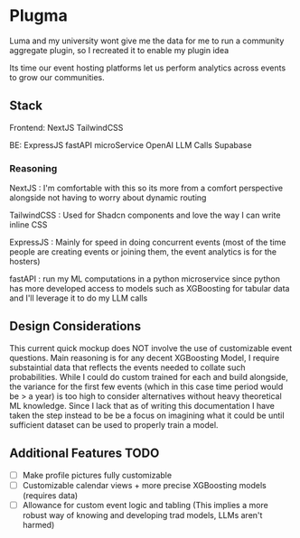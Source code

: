 # Plugma #

Luma and my university wont give me the data for me to run a community aggregate plugin, so I recreated it to enable my plugin idea

Its time our event hosting platforms let us perform analytics across events to grow our communities.

## Stack ##

Frontend:
NextJS
TailwindCSS

BE:
ExpressJS
fastAPI microService
OpenAI LLM Calls
Supabase

### Reasoning ###

NextJS : I'm comfortable with this so its more from a comfort perspective alongside not having to worry about dynamic routing

TailwindCSS : Used for Shadcn components and love the way I can write inline CSS

ExpressJS : Mainly for speed in doing concurrent events (most of the time people are creating events or joining them, the event analytics is for the hosters)

fastAPI : run my ML computations in a python microservice since python has more developed access to models such as XGBoosting for tabular data and I'll leverage it to do my LLM calls

## Design Considerations ##

This current quick mockup does NOT involve the use of customizable event questions. Main reasoning is for any decent XGBoosting Model, I require substaintial data that reflects the events needed to collate such probabilities. While I could do custom trained for each and build alongside, the variance for the first few events (which in this case time period would be > a year) is too high to consider alternatives without heavy theoretical ML knowledge. Since I lack that as of writing this documentation I have taken the step instead to be be a focus on imagining what it could be until sufficient dataset can be used to properly train a model.

## Additional Features TODO ##

- [ ] Make profile pictures fully customizable
- [ ] Customizable calendar views + more precise XGBoosting models (requires data)
- [ ] Allowance for custom event logic and tabling (This implies a more robust way of knowing and developing trad models, LLMs aren't harmed)
